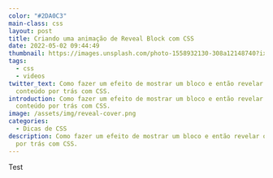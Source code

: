 ```yaml
---
color: "#2DA0C3"
main-class: css
layout: post
title: Criando uma animação de Reveal Block com CSS
date: 2022-05-02 09:44:49
thumbnail: https://images.unsplash.com/photo-1558932130-308a12148740?ixlib=rb-1.2.1&ixid=MnwxMjA3fDB8MHxwaG90by1wYWdlfHx8fGVufDB8fHx8&auto=format&fit=crop&w=1470&q=80
tags:
  - css
  - videos
twitter_text: Como fazer um efeito de mostrar um bloco e então revelar o
  conteúdo por trás com CSS.
introduction: Como fazer um efeito de mostrar um bloco e então revelar o
  conteúdo por trás com CSS.
image: /assets/img/reveal-cover.png
categories:
  - Dicas de CSS
description: Como fazer um efeito de mostrar um bloco e então revelar o conteúdo
  por trás com CSS.
---
```

Test